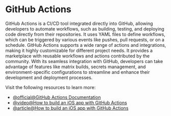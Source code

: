# GitHub Actions

GitHub Actions is a CI/CD tool integrated directly into GitHub, allowing developers to automate workflows, such as building, testing, and deploying code directly from their repositories. It uses YAML files to define workflows, which can be triggered by various events like pushes, pull requests, or on a schedule. GitHub Actions supports a wide range of actions and integrations, making it highly customizable for different project needs. It provides a marketplace with reusable workflows and actions contributed by the community. With its seamless integration with GitHub, developers can take advantage of features like matrix builds, secrets management, and environment-specific configurations to streamline and enhance their development and deployment processes.

Visit the following resources to learn more:

- [@official@GitHub Actions Documentation](https://docs.github.com/en/actions)
- [@video@How to build an iOS app with GitHub Actions](https://www.youtube.com/watch?v=Sd7YhlxZrJw)
- [@article@How to build an iOS app with GitHub Actions](https://www.andrewhoog.com/post/how-to-build-an-ios-app-with-github-actions-2023/)
